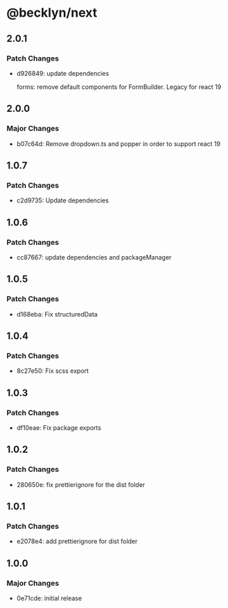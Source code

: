 # @becklyn/next

## 2.0.1

### Patch Changes

- d926849: update dependencies

    forms: remove default components for FormBuilder. Legacy for react 19

## 2.0.0

### Major Changes

- b07c64d: Remove dropdown.ts and popper in order to support react 19

## 1.0.7

### Patch Changes

- c2d9735: Update dependencies

## 1.0.6

### Patch Changes

- cc87667: update dependencies and packageManager

## 1.0.5

### Patch Changes

- d168eba: Fix structuredData

## 1.0.4

### Patch Changes

- 8c27e50: Fix scss export

## 1.0.3

### Patch Changes

- df10eae: Fix package exports

## 1.0.2

### Patch Changes

- 280650e: fix prettierignore for the dist folder

## 1.0.1

### Patch Changes

- e2078e4: add prettierignore for dist folder

## 1.0.0

### Major Changes

- 0e71cde: initial release
